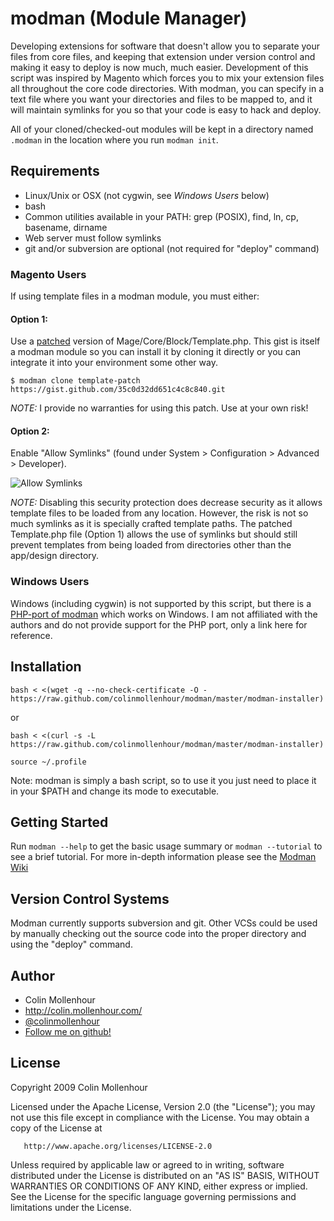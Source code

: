 # modman (Module Manager)

Developing extensions for software that doesn't allow you to separate your
files from core files, and keeping that extension under version control and
making it easy to deploy is now much, much easier. Development of this script
was inspired by Magento which forces you to mix your extension files all
throughout the core code directories. With modman, you can specify in a text
file where you want your directories and files to be mapped to, and it will
maintain symlinks for you so that your code is easy to hack and deploy.

All of your cloned/checked-out modules will be kept in a directory named
`.modman` in the location where you run `modman init`.

## Requirements

  * Linux/Unix or OSX (not cygwin, see _Windows Users_ below)
  * bash
  * Common utilities available in your PATH: grep (POSIX), find, ln, cp, basename, dirname
  * Web server must follow symlinks
  * git and/or subversion are optional (not required for "deploy" command)

### Magento Users

If using template files in a modman module, you must either:

#### Option 1:

Use a [patched](https://gist.github.com/colinmollenhour/35c0d32dd651c4c8c840/revisions) version of Mage/Core/Block/Template.php. This gist is itself a modman module so you can install it by cloning it directly or you can integrate it into your environment some other way.

```
$ modman clone template-patch https://gist.github.com/35c0d32dd651c4c8c840.git
```

*NOTE:* I provide no warranties for using this patch. Use at your own risk!

#### Option 2:
Enable "Allow Symlinks" (found under System > Configuration > Advanced > Developer).

![Allow Symlinks](https://f.cloud.github.com/assets/1337461/43324/820d4d96-567f-11e2-947a-167bf76db33f.png)

*NOTE:* Disabling this security protection does decrease security as it allows template files to be loaded from any location. However, the risk is not so much symlinks as it is specially crafted template paths. The patched Template.php file (Option 1) allows the use of symlinks but should still prevent templates from being loaded from directories other than the app/design directory.

### Windows Users

Windows (including cygwin) is not supported by this script, but there is a [PHP-port of
modman](https://github.com/sitewards/modman-php) which works on Windows. I am not affiliated
with the authors and do not provide support for the PHP port, only a link here for reference.

## Installation

```
bash < <(wget -q --no-check-certificate -O - https://raw.github.com/colinmollenhour/modman/master/modman-installer)
```

or

```
bash < <(curl -s -L https://raw.github.com/colinmollenhour/modman/master/modman-installer)
```

```
source ~/.profile
```

Note: modman is simply a bash script, so to use it you just need to place it in your $PATH
and change its mode to executable.

## Getting Started

Run `modman --help` to get the basic usage summary or `modman --tutorial` to
see a brief tutorial. For more in-depth information please see the
[Modman Wiki](https://github.com/colinmollenhour/modman/wiki)

## Version Control Systems

Modman currently supports subversion and git. Other VCSs could be used by
manually checking out the source code into the proper directory and using
the "deploy" command.

## Author

* Colin Mollenhour
* http://colin.mollenhour.com/
* [@colinmollenhour](https://twitter.com/colinmollenhour)
* [Follow me on github!](https://github.com/colinmollenhour)

## License

   Copyright 2009 Colin Mollenhour

   Licensed under the Apache License, Version 2.0 (the "License");
   you may not use this file except in compliance with the License.
   You may obtain a copy of the License at

       http://www.apache.org/licenses/LICENSE-2.0

   Unless required by applicable law or agreed to in writing, software
   distributed under the License is distributed on an "AS IS" BASIS,
   WITHOUT WARRANTIES OR CONDITIONS OF ANY KIND, either express or implied.
   See the License for the specific language governing permissions and
   limitations under the License.
